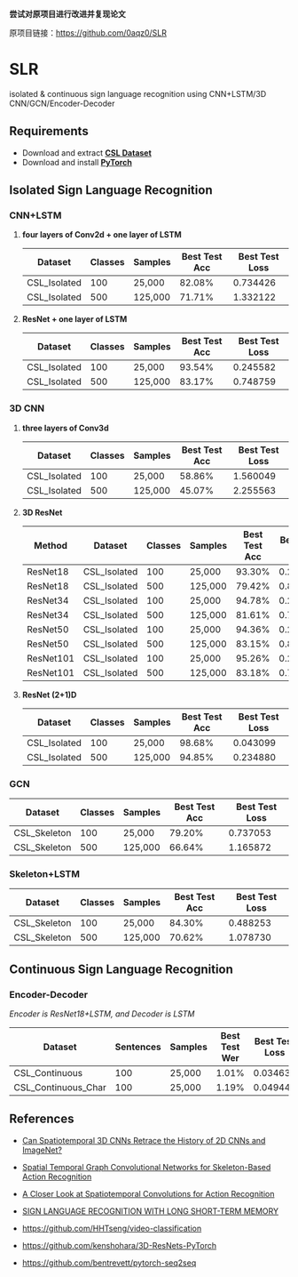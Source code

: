 **尝试对原项目进行改进并复现论文**

原项目链接：https://github.com/0aqz0/SLR

# SLR

isolated & continuous sign language recognition using CNN+LSTM/3D CNN/GCN/Encoder-Decoder

## Requirements

- Download and extract **[CSL Dataset](http://home.ustc.edu.cn/~pjh/openresources/cslr-dataset-2015/index.html)**
- Download and install **[PyTorch](https://pytorch.org/)**

## Isolated Sign Language Recognition

### CNN+LSTM

1. **four layers of Conv2d + one layer of LSTM**

   | Dataset      | Classes | Samples | Best Test Acc | Best Test Loss |
   | ------------ | ------- | ------- | ------------- | -------------- |
   | CSL_Isolated | 100     | 25,000  | 82.08%        | 0.734426       |
   | CSL_Isolated | 500     | 125,000 | 71.71%        | 1.332122       |

2. **ResNet + one layer of LSTM**

   | Dataset      | Classes | Samples | Best Test Acc | Best Test Loss |
   | ------------ | ------- | ------- | ------------- | -------------- |
   | CSL_Isolated | 100     | 25,000  | 93.54%        | 0.245582       |
   | CSL_Isolated | 500     | 125,000 | 83.17%        | 0.748759       |

### 3D CNN

1. **three layers of Conv3d**

   | Dataset      | Classes | Samples | Best Test Acc | Best Test Loss |
   | ------------ | ------- | ------- | ------------- | -------------- |
   | CSL_Isolated | 100     | 25,000  | 58.86%        | 1.560049       |
   | CSL_Isolated | 500     | 125,000 | 45.07%        | 2.255563       |
   
2. **3D ResNet**

   | Method    | Dataset      | Classes | Samples | Best Test Acc | Best Test Loss |
   | --------- | ------------ | ------- | ------- | ------------- | -------------- |
   | ResNet18  | CSL_Isolated | 100     | 25,000  | 93.30%        | 0.246169       |
   | ResNet18  | CSL_Isolated | 500     | 125,000 | 79.42%        | 0.800490       |
   | ResNet34  | CSL_Isolated | 100     | 25,000  | 94.78%        | 0.207592       |
   | ResNet34  | CSL_Isolated | 500     | 125,000 | 81.61%        | 0.750424       |
   | ResNet50  | CSL_Isolated | 100     | 25,000  | 94.36%        | 0.232631       |
   | ResNet50  | CSL_Isolated | 500     | 125,000 | 83.15%        | 0.803212       |
   | ResNet101 | CSL_Isolated | 100     | 25,000  | 95.26%        | 0.205430       |
   | ResNet101 | CSL_Isolated | 500     | 125,000 | 83.18%        | 0.751727       |

3. **ResNet (2+1)D**

   | Dataset      | Classes | Samples | Best Test Acc | Best Test Loss |
   | ------------ | ------- | ------- | ------------- | -------------- |
   | CSL_Isolated | 100     | 25,000  | 98.68%        | 0.043099       |
   | CSL_Isolated | 500     | 125,000 | 94.85%        | 0.234880       |

### GCN

| Dataset      | Classes | Samples | Best Test Acc | Best Test Loss |
| ------------ | ------- | ------- | ------------- | -------------- |
| CSL_Skeleton | 100     | 25,000  | 79.20%        | 0.737053       |
| CSL_Skeleton | 500     | 125,000 | 66.64%        | 1.165872       |

### Skeleton+LSTM

| Dataset      | Classes | Samples | Best Test Acc | Best Test Loss |
| ------------ | ------- | ------- | ------------- | -------------- |
| CSL_Skeleton | 100     | 25,000  | 84.30%        | 0.488253       |
| CSL_Skeleton | 500     | 125,000 | 70.62%        | 1.078730       |

## Continuous Sign Language Recognition

### Encoder-Decoder

*Encoder is ResNet18+LSTM, and Decoder is LSTM*

| Dataset             | Sentences | Samples | Best Test Wer | Best Test Loss |
| ------------------- | --------- | ------- | ------------- | -------------- |
| CSL_Continuous      | 100       | 25,000  | 1.01%         | 0.034636       |
| CSL_Continuous_Char | 100       | 25,000  | 1.19%         | 0.049449       |

## References

- [Can Spatiotemporal 3D CNNs Retrace the History of 2D CNNs and ImageNet?](https://arxiv.org/pdf/1711.09577.pdf)

- [Spatial Temporal Graph Convolutional Networks for Skeleton-Based Action Recognition](https://arxiv.org/pdf/1801.07455.pdf)
- [A Closer Look at Spatiotemporal Convolutions for Action Recognition](https://arxiv.org/abs/1711.11248)
- [SIGN LANGUAGE RECOGNITION WITH LONG SHORT-TERM MEMORY](https://ieeexplore.ieee.org/stamp/stamp.jsp?arnumber=7532884)
- https://github.com/HHTseng/video-classification
- https://github.com/kenshohara/3D-ResNets-PyTorch

- https://github.com/bentrevett/pytorch-seq2seq

